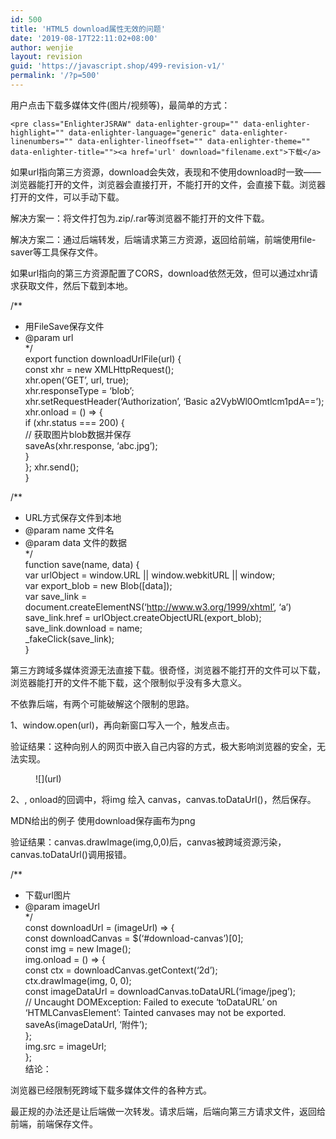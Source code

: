 ```yaml
---
id: 500
title: 'HTML5 download属性无效的问题'
date: '2019-08-17T22:11:02+08:00'
author: wenjie
layout: revision
guid: 'https://javascript.shop/499-revision-v1/'
permalink: '/?p=500'
---
```


用户点击下载多媒体文件(图片/视频等)，最简单的方式：

```
<pre class="EnlighterJSRAW" data-enlighter-group="" data-enlighter-highlight="" data-enlighter-language="generic" data-enlighter-linenumbers="" data-enlighter-lineoffset="" data-enlighter-theme="" data-enlighter-title=""><a href='url' download="filename.ext">下载</a>
```

如果url指向第三方资源，download会失效，表现和不使用download时一致——浏览器能打开的文件，浏览器会直接打开，不能打开的文件，会直接下载。浏览器打开的文件，可以手动下载。

解决方案一：将文件打包为.zip/.rar等浏览器不能打开的文件下载。

解决方案二：通过后端转发，后端请求第三方资源，返回给前端，前端使用file-saver等工具保存文件。

如果url指向的第三方资源配置了CORS，download依然无效，但可以通过xhr请求获取文件，然后下载到本地。

/\*\*

- 用FileSave保存文件
- @param url  
    \*/  
    export function downloadUrlFile(url) {  
    const xhr = new XMLHttpRequest();  
    xhr.open(‘GET’, url, true);  
    xhr.responseType = ‘blob’;  
    xhr.setRequestHeader(‘Authorization’, ‘Basic a2VybWl0Omtlcm1pdA==’);  
    xhr.onload = () =&gt; {  
    if (xhr.status === 200) {  
     // 获取图片blob数据并保存  
     saveAs(xhr.response, ‘abc.jpg’);  
    }  
    }; xhr.send();  
    }

/\*\*

- URL方式保存文件到本地
- @param name 文件名
- @param data 文件的数据  
    \*/  
    function save(name, data) {  
    var urlObject = window.URL || window.webkitURL || window;  
    var export\_blob = new Blob(\[data\]);  
    var save\_link = document.createElementNS(‘http://www.w3.org/1999/xhtml’, ‘a’)  
    save\_link.href = urlObject.createObjectURL(export\_blob);  
    save\_link.download = name;  
    \_fakeClick(save\_link);  
    }

第三方跨域多媒体资源无法直接下载。很奇怪，浏览器不能打开的文件可以下载，浏览器能打开的文件不能下载，这个限制似乎没有多大意义。

不依靠后端，有两个可能破解这个限制的思路。

1、window.open(url)，再向新窗口写入一个，触发点击。

验证结果：这种向别人的网页中嵌入自己内容的方式，极大影响浏览器的安全，无法实现。

<figure class="wp-block-image">![](url)</figure>2、, onload的回调中，将img 绘入 canvas，canvas.toDataUrl()，然后保存。

MDN给出的例子 使用download保存画布为png

验证结果：canvas.drawImage(img,0,0)后，canvas被跨域资源污染，canvas.toDataUrl()调用报错。

/\*\*

- 下载url图片
- @param imageUrl  
    \*/  
    const downloadUrl = (imageUrl) =&gt; {  
    const downloadCanvas = $(‘#download-canvas’)\[0\];  
    const img = new Image();  
    img.onload = () =&gt; {  
     const ctx = downloadCanvas.getContext(‘2d’);  
     ctx.drawImage(img, 0, 0);  
     const imageDataUrl = downloadCanvas.toDataURL(‘image/jpeg’);   
     // Uncaught DOMException: Failed to execute ‘toDataURL’ on ‘HTMLCanvasElement’: Tainted canvases may not be exported.  
     saveAs(imageDataUrl, ‘附件’);  
    };  
    img.src = imageUrl;  
    };  
    结论：

浏览器已经限制死跨域下载多媒体文件的各种方式。

最正规的办法还是让后端做一次转发。请求后端，后端向第三方请求文件，返回给前端，前端保存文件。